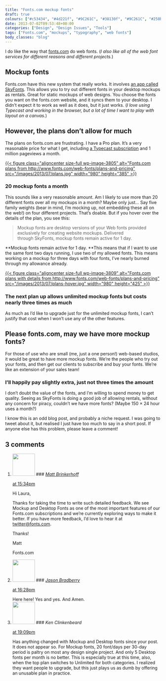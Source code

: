 ```yaml
---
title: "Fonts.com mockup fonts"
draft: true
colours: ["#c53434", "#4d221f", "#9C261C", "#38130f", "#9C261C", "#250b08", "#ffffff"]
date: 2013-07-02T09:53:48+00:00
categories: ["Design", "Design Issues", "Tools"]
tags: ["Fonts.com", "mockups", "typography", "web fonts"]
body_classes: "blog"
---
```


I do like the way that [fonts.com](http://www.fonts.com/) do web fonts. (*I also like all of the web font services for different reasons and different projects.*)

## Mockup fonts

Fonts.com have this new system that really works. It involves [an app called SkyFonts](https://skyfonts.com/). This allows you to try out different fonts in your desktop mockups as rentals. Great for static mockups of web designs. You choose the fonts you want on the fonts.com website, and it syncs them to your desktop. I didn’t expect it to work as well as it does, but it just works. (*I love using Typecast and working in the browser, but a lot of time I want to play with layout on a canvas.*)

## However, the plans don’t allow for much

The plans on fonts.com are frustrating. I have a Pro plan. It’s a very reasonable price for what I get, including [a Typecast subscription](http://typecast.com/) and 1 million pageviews a month.

[{{< figure class="aligncenter size-full wp-image-3805" alt="Fonts.com plans from http://www.fonts.com/web-fonts/plans-and-pricing" src="/images/2013/07/plans.jpg" width="980" height="385" >}}](http://www.fonts.com/web-fonts/plans-and-pricing)

### 20 mockup fonts a month

This sounds like a very reasonable amount. Am I likely to use more than 20 different fonts over all my mockups in a month? Maybe only just… Say five family weights (bear in mind, I’m mocking up, not embedding these all on the web!) on four different projects. That’s doable. But if you hover over the details of the plan, you see this:

> Mockup fonts are desktop versions of your Web fonts provided exclusively for creating website mockups. Delivered through SkyFonts, mockup fonts remain active for 1 day.

**Mockup fonts remain active for 1 day. **This means that if I want to use the same font two days running, I use two of my allowed fonts. This means working on a mockup for three days with four fonts, I’ve nearly burned through my allowance already.

[{{< figure class="aligncenter size-full wp-image-3809" alt="Fonts.com plans with details from http://www.fonts.com/web-fonts/plans-and-pricing" src="/images/2013/07/plans-hover.jpg" width="980" height="425" >}}](http://www.fonts.com/web-fonts/plans-and-pricing)

### The next plan up allows unlimited mockup fonts but costs nearly three times as much

As much as I’d like to upgrade just for the unlimited mockup fonts, I can’t justify that cost when I won’t use any of the other features.

## Please fonts.com, may we have more mockup fonts?

For those of use who are small (me, just a one person!) web-based studios, it would be great to have more mockup fonts. We’re the people who try out your fonts, and then get our clients to subscribe and buy your fonts. We’re like an extension of your sales team!

### I’ll happily pay slightly extra, just not three times the amount

I don’t doubt the value of the fonts, and I’m willing to spend money to get quality. Seeing as SkyFonts is doing a good job of allowing rentals, without any concern for piracy, couldn’t we have more fonts? (Maybe 150 × 24 hour uses a month?)

I know this is an odd blog post, and probably a niche request. I was going to tweet about it, but realised I just have too much to say in a short post. If anyone else has this problem, please leave a comment!

## 3 comments

<ol class="commentlist">
	<li class="comment even thread-even depth-1" id="li-comment-563">
			<div class="comment-author vcard">
			<img alt='' src='https://secure.gravatar.com/avatar/ca28449379d1e89b041811b4af23e627?s=72&amp;d=mm&amp;r=g' srcset='https://secure.gravatar.com/avatar/ca28449379d1e89b041811b4af23e627?s=144&amp;d=mm&amp;r=g 2x' class='avatar avatar-72 photo' height='72' width='72' />
### <cite class="fn"><a href='http://www.fonts.com' rel='external nofollow' class='url'>Matt Brinkerhoff</a></cite>
		</div>
		<aside class="comment-meta commentmetadata"><p><a href="#comment-563"><time datetime="2013-07-02T15:34:57+00:00" pubdate class="published">
		 at <span class="hours">15:34pm</span></time></a></p>
	</aside>
	<div class="comment-entry">
		Hi Laura,

Thanks for taking the time to write such detailed feedback. We see Mockup and Desktop Fonts as one of the most important features of our Fonts.com subscriptions and we’re currently exploring ways to make it better. If you have more feedback, I’d love to hear it at [twitter@fonts.com](mailto:twitter@fonts.com).

<p>Thanks!

Matt

Fonts.com</p>	</div>
</li>
	<li class="comment odd alt thread-odd thread-alt depth-1" id="li-comment-564">
			<div class="comment-author vcard">
			<img alt='' src='https://secure.gravatar.com/avatar/c083c7ffc86fab9e831990ad82033f99?s=72&amp;d=mm&amp;r=g' srcset='https://secure.gravatar.com/avatar/c083c7ffc86fab9e831990ad82033f99?s=144&amp;d=mm&amp;r=g 2x' class='avatar avatar-72 photo' height='72' width='72' />
### <cite class="fn"><a href='http://www.jasonbradberry.com' rel='external nofollow' class='url'>Jason Bradberry</a></cite>
		</div>
		<aside class="comment-meta commentmetadata"><p><a href="#comment-564"><time datetime="2013-07-12T16:28:31+00:00" pubdate class="published">
		 at <span class="hours">16:28pm</span></time></a></p>
	</aside>
	<div class="comment-entry">
		Here here! Yes and yes. And Amen.
	</div>
</li>
	<li class="comment even thread-even depth-1" id="li-comment-143312">
			<div class="comment-author vcard">
			<img alt='' src='https://secure.gravatar.com/avatar/51fc79b898b7953493027cc0d001ed18?s=72&amp;d=mm&amp;r=g' srcset='https://secure.gravatar.com/avatar/51fc79b898b7953493027cc0d001ed18?s=144&amp;d=mm&amp;r=g 2x' class='avatar avatar-72 photo' height='72' width='72' />
### <cite class="fn">Ken Clinkenbeard</cite>
		</div>
		<aside class="comment-meta commentmetadata"><p><a href="#comment-143312"><time datetime="2015-11-04T19:09:07+00:00" pubdate class="published">
		 at <span class="hours">19:09pm</span></time></a></p>
	</aside>
	<div class="comment-entry">
		Has anything changed with Mockup and Desktop fonts since your post. It does not appear so. For Mockup fonts, 20 font/days per 30-day period is paltry on most any design single project. And only 5 Desktop fonts per month is no better. This is especially true at this time, also, when the top plan switches to Unlimited for both categories. I realized they want people to upgrade, but this just plays us as dumb by offering an unusable plan in practice.
	</div>
</li>
</ol>
